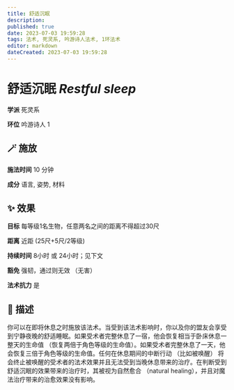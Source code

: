 ```yaml
---
title: 舒适沉眠
description: 
published: true
date: 2023-07-03 19:59:28
tags: 法术, 死灵系, 吟游诗人法术, 1环法术
editor: markdown
dateCreated: 2023-07-03 19:59:28
---
```


# **舒适沉眠** *Restful sleep*

**学派** 死灵系 

**环位** 吟游诗人 1

## 🪄 施放

**施法时间** 10 分钟

**成分** 语言, 姿势, 材料

## ✨ 效果 

**目标** 每等级1名生物，任意两名之间的距离不得超过30尺 

**距离** 近距 (25尺+5尺/2等级)  

**持续时间** 8小时 或 24小时；见下文 

**豁免** 强韧，通过则无效 （无害）

**法术抗力** 是

## 📖 描述

你可以在即将休息之时施放该法术。当受到该法术影响时，你以及你的盟友会享受到宁静夜晚的舒适睡眠。如果受术者完整休息了一宿，他会恢复相当于卧床休息一整天的生命值 （恢复两倍于角色等级的生命值）。如果受术者完整休息了一天，他会恢复三倍于角色等级的生命值。任何在休息期间的中断行动 （比如被唤醒） 将会终止被唤醒的受术者的法术效果并且无法受到当晚休息带来的治疗。在判断受到舒适沉眠的效果带来的治疗时，其被视为自然愈合 （natural healing），并且对魔法治疗带来的治愈效果没有影响。
    